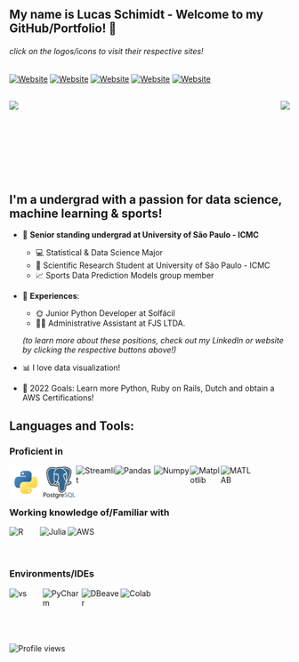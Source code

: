 ## My name is Lucas Schimidt - Welcome to my GitHub/Portfolio! 👋

###### *click on the logos/icons to visit their respective sites!*

<!---[![Website](https://img.shields.io/badge/My_Website_Portfolio-9cf?style=for-the-badge)](https://lucasschimidtc.github.io/)--->

[![Website](https://img.shields.io/badge/Website-9cf?style=for-the-badge)](https://lucasschimidtc.github.io/)
[![Website](https://img.shields.io/badge/linkedin-%230077B5.svg?&style=for-the-badge&logo=linkedin&logoColor=white)](https://www.linkedin.com/in/lucasschimidtc/)
[![Website](https://img.shields.io/badge/YouTube-FF0000?style=for-the-badge&logo=youtube&logoColor=white)](https://youtube.com/lucasschimidtc)
[![Website](https://img.shields.io/badge/Instagram-E4405F?style=for-the-badge&logo=instagram&logoColor=white)](https://instagram.com/schimidtc.codes)
[![Website](https://img.shields.io/badge/Twitch-9146FF?style=for-the-badge&logo=twitch&logoColor=white)](https://www.twitch.tv/lucasschimidtc/)

<br>

<img align="left" src="https://github-readme-stats.vercel.app/api/?username=lschimidtc&count_private=true&theme=tokyonight&showicons=true" />

<img align="right" src="https://github-readme-stats.vercel.app/api/top-langs/?username=lschimidtc&langs_count=5&theme=tokyonight" />

<br>
<br>
<br>
<br>
<br>
<br>
<br>
<br>

## I'm a undergrad with a passion for data science, machine learning & sports!

- 📍 **Senior standing undergrad at University of São Paulo - ICMC** 
  - 💻 Statistical & Data Science Major
  - 🔬 Scientific Research Student at University of São Paulo - ICMC
  - 📈 Sports Data Prediction Models group member

- 🧪 **Experiences**:
  - 🌞 Junior Python Developer at Solfácil
  - 👨‍💼 Administrative Assistant at FJS LTDA.

  *(to learn more about these positions, check out my LinkedIn or website by clicking the respective buttons above!)*

- 📊 I love data visualization!
- 🥅 2022 Goals: Learn more Python, Ruby on Rails, Dutch and obtain a AWS Certifications!

## Languages and Tools:

### **Proficient in**

<!---<a href="https://rubyonrails.org/">
<img align="left" alt="Ruby on Rails" width="60px" src="https://icon-library.com/images/ruby-on-rails-icon/ruby-on-rails-icon-29.jpg" />
<a/>--->

<a href="https://www.python.org/">
<img align="left" alt="Python" width="60px" src="https://raw.githubusercontent.com/github/explore/80688e429a7d4ef2fca1e82350fe8e3517d3494d/topics/python/python.png" />
<a/>

<a href="https://www.postgresql.org/">
<img align="left" alt="PostgreSQL" width="60px" src="https://raw.githubusercontent.com/devicons/devicon/master/icons/postgresql/postgresql-original-wordmark.svg" />
<a/>
  
<a href="https://www.streamlit.io/">  
<img align="left" alt="Streamlit" width="70px" src="https://assets.website-files.com/5dc3b47ddc6c0c2a1af74ad0/5e181828ba9f9e92b6ebc6e7_RGB_Logomark_Color_Light_Bg.png" />
<a/>
  
<!---<a href="https://www.mongodb.com/">
<img align="left" alt="MongoDB" width="60px" src="https://raw.githubusercontent.com/devicons/devicon/master/icons/mongodb/mongodb-original-wordmark.svg" />
<a/>--->
  
<a href="https://pandas.pydata.org/">
<img align="left" alt="Pandas" width="70px" src="https://numfocus.org/wp-content/uploads/2016/07/pandas-logo-300.png" />
<a/>
  
<a href="https://numpy.org/">  
<img align="left" alt="Numpy" width="65px" src="https://user-images.githubusercontent.com/50221806/86498201-a8bd8680-bd39-11ea-9d08-66b610a8dc01.png" />
<a/>
  
<a href="https://matplotlib.org/">  
<img align="left" alt="Matplotlib" width="55px" src="https://upload.wikimedia.org/wikipedia/commons/thumb/0/01/Created_with_Matplotlib-logo.svg/1024px-Created_with_Matplotlib-logo.svg.png" />
<a/>
  
<!---<a href="https://seaborn.pydata.org/">  
<img align="left" alt="Seaborn" width="70px" src="https://external-content.duckduckgo.com/iu/?u=https%3A%2F%2Fuser-images.githubusercontent.com%2F315810%2F92254613-279c8000-ee9f-11ea-9b73-5622a7d95f3f.png&f=1&nofb=1" />
<a/>--->
  
<!---<a href="https://scikit-learn.org/stable/">  
<img align="left" alt="Scikit Learn" width="70px" src="https://upload.wikimedia.org/wikipedia/commons/thumb/0/05/Scikit_learn_logo_small.svg/2560px-Scikit_learn_logo_small.svg.png" />
<a/>--->
  
<!---<a href="https://plotly.com/">  
<img align="left" alt="Plotly" width="70px" src="https://www.gartner.com/imagesrv/peer-insights/vendors/logos/plotly-technologies.png" />
<a/>--->
  
<!---<a href="https://www.lpi.org/">  
<img align="left" alt="Linux" width="70px" src="https://raw.githubusercontent.com/devicons/devicon/master/icons/linux/linux-original.svg" />
<a/>--->

<a href="https://www.mathworks.com/products/matlab.html">  
<img align="left" alt="MATLAB" width="60px" src="https://upload.wikimedia.org/wikipedia/commons/thumb/2/21/Matlab_Logo.png/800px-Matlab_Logo.png" />
<a/>
  
<!--<a href="https://www.latex-project.org/">  
<img align="left" alt="LaTeX" width="60px" src="https://cdn.worldvectorlogo.com/logos/latex.svg" />
<a/>--->
  
<br>
<br>
<br>

### **Working knowledge of/Familiar with**

<a href="https://www.r-project.org/">  
<img align="left" alt="R" width="55px" src="https://www.r-project.org/Rlogo.png" />
<a/>
  
<a href="https://julialang.org/">  
<img align="left" alt="Julia" width="50px" src="https://avatars.githubusercontent.com/u/743164?s=200&v=4" />
<a/>
  
<!---<a href="https://elixir-lang.org/">  
<img align="left" alt="Elixir" width="50px" src="https://secure.meetupstatic.com/photos/event/c/a/2/d/600_452871757.jpeg" />
<a/>--->
  
<!---<a href="https://www.javascript.com/">
<img align="left" alt="js" width="55px" src="https://cdn.icon-icons.com/icons2/2108/PNG/512/javascript_icon_130900.png" />
<a/>--->
  
<!---<a href="https://www.typescriptlang.org/">
<img align="left" alt="ts" width="55px" src="https://upload.wikimedia.org/wikipedia/commons/thumb/4/4c/Typescript_logo_2020.svg/2048px-Typescript_logo_2020.svg.png" />
<a/>--->
  
<!---<a href="https://www.mysql.com/">
<img align="left" alt="ts" width="55px" src="https://marcas-logos.net/wp-content/uploads/2020/11/MySQL-logo.png" />
<a/>--->
  
<!---<a href="https://www.arangodb.com/">
<img align="left" alt="ts" width="55px" src="https://www.arangodb.com/wp-content/uploads/2020/02/ArangoDB-logo-sq.png" />
<a/>--->
  
<!---<a href="https://www.snowflake.com/">
<img align="left" alt="ts" width="55px" src="https://assets.website-files.com/5d1126db676120bb4fe43762/5fa0775c8dc32dc5cce9150b_snowflake-icon.png" />
<a/>--->
  
<!---<<a href="https://dvc.org/">
<img align="left" alt="ts" width="55px" src="https://dvc.org/img/dvc_icon-color--square_vector.svg" />
<a/>--->
  
<!---<a href="https://reactjs.org/">  
<img align="left" alt="ReactJS" width="50px" src="https://upload.wikimedia.org/wikipedia/commons/thumb/a/a7/React-icon.svg/512px-React-icon.svg.png" />
<a/>--->

<!---<a href="https://vuejs.org/">  
<img align="left" alt="VueJS" width="50px" src="https://upload.wikimedia.org/wikipedia/commons/thumb/9/95/Vue.js_Logo_2.svg/1200px-Vue.js_Logo_2.svg.png" />
<a/>--->

<!---<a href="https://www.djangoproject.com/">  
<img align="left" alt="Django" width="50px" src="https://avatars.githubusercontent.com/u/27804?s=200&v=4" />
<a/>--->
  
<!---<a href="https://flask.palletsprojects.com/en/2.1.x/">  
<img align="left" alt="Flask" width="50px" src="https://cdn.iconscout.com/icon/free/png-256/flask-51-285137.png" />
<a>--->
  
<!---<a href="https://www.tensorflow.org/">  
<img align="left" alt="Tensorflow" width="50px" src="https://avatars.githubusercontent.com/u/15658638?s=200&v=4" /><a/>--->

<!---<a href="https://pytorch.org/">  
<img align="left" alt="Pytorch" width="50px" src="https://upload.wikimedia.org/wikipedia/commons/thumb/1/10/PyTorch_logo_icon.svg/1200px-PyTorch_logo_icon.svg.png" /><a/>--->
  
<a href="https://aws.amazon.com/">  
<img align="left" alt="AWS" width="50px" src="https://avatars.githubusercontent.com/u/2232217?s=200&v=4" />
<a/>
   
<!---<a href="https://cloud.google.com/?hl=pt-br">  
<img align="left" alt="Google Cloud" width="50px" src="https://lirp.cdn-website.com/aa0ef369/dms3rep/multi/opt/google-cloud-icon-400w.png" />
<a/>--->
 
<!---<a href="https://azure.microsoft.com/pt-br/">  
<img align="left" alt="Microsoft Azure" width="50px" src="https://cdn-icons-png.flaticon.com/512/873/873107.png" />
<a/>--->

<!---<a href="https://airflow.apache.org/">
<img align="left" alt="Apache Airflow" width="50px" src="https://airflow.apache.org/docs/apache-airflow/stable/_images/pin_large.png" />
<a/>--->
  
<!---<a href="https://www.docker.com/">  
<img align="left" alt="Docker" width="50px" src="https://cdn-icons-png.flaticon.com/512/919/919853.png" />
<a/>--->
  
<!---<a href="https://www.terraform.io/">  
<img align="left" alt="Terraform" width="50px" src="https://www.pinclipart.com/picdir/big/519-5197888_terraform-terraform-icon-png-clipart.png" />--->
<a/>
  
<br>
<br>
<br>

### **Environments/IDEs**

<a href="https://code.visualstudio.com/">  
<img align="left" alt="vs" width="60px" src="https://upload.wikimedia.org/wikipedia/commons/thumb/9/9a/Visual_Studio_Code_1.35_icon.svg/512px-Visual_Studio_Code_1.35_icon.svg.png?20210804221519" />
<a/>

<a href="https://www.jetbrains.com/pt-br/pycharm/download/#section=linux">  
<img align="left" alt="PyCharm" width="70px" src="https://upload.wikimedia.org/wikipedia/commons/thumb/1/1d/PyCharm_Icon.svg/512px-PyCharm_Icon.svg.png?20200803065702" />
<a/>
  
<!---<a href="https://www.jetbrains.com/pt-br/datagrip/">  
<img align="left" alt="DataGrip" width="70px" src="https://upload.wikimedia.org/wikipedia/commons/thumb/c/c9/DataGrip.svg/70px-DataGrip.svg.png?20180410164735" />
<a/>--->
  
<a href="https://dbeaver.io/download/">  
<img align="left" alt="DBeaver" width="70px" src="https://upload.wikimedia.org/wikipedia/commons/thumb/b/b5/DBeaver_logo.svg/1024px-DBeaver_logo.svg.png" />
<a/>
  
<!---<a href="https://jupyter.org/">  
<img align="left" alt="Jupyter" width="50px" src="https://upload.wikimedia.org/wikipedia/commons/thumb/3/38/Jupyter_logo.svg/1200px-Jupyter_logo.svg.png" />
<a/>--->
  
<a href="https://colab.research.google.com/notebooks/intro.ipynb">  
<img align="left" alt="Colab" width="70px" src="https://colab.research.google.com/img/colab_favicon_256px.png" />
<a/>
  
<!---<a href="https://datalore.jetbrains.com/">  
<img align="left" alt="DataLore" width="70px" src="https://gdm-catalog-fmapi-prod.imgix.net/ProductLogo/80799f4b-03de-470c-9888-25f548b51a0b.png?auto=format&size=150" />--->
<a/>
  
<br>
<br>
<br>
<br>
<br>
  
<p align="left"> <img src="https://komarev.com/ghpvc/?username=lschimidtc&color=blue" alt="Profile views" /> </p>
